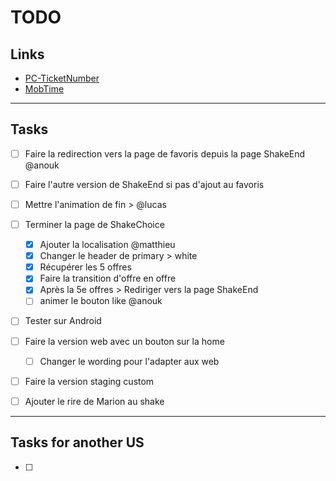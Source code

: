 # TODO

## Links

- [PC-TicketNumber](https://passculture.atlassian.net/browse/PC-TicketNumber)
- [MobTime](https://mobtime.hadrienmp.fr/mob/pass-culture)

---

## Tasks

- [ ] Faire la redirection vers la page de favoris depuis la page ShakeEnd @anouk
- [ ] Faire l'autre version de ShakeEnd si pas d'ajout au favoris
- [ ] Mettre l'animation de fin > @lucas

- [ ] Terminer la page de ShakeChoice

  - [x] Ajouter la localisation @matthieu
  - [x] Changer le header de primary > white
  - [x] Récupérer les 5 offres
  - [x] Faire la transition d'offre en offre
  - [x] Après la 5e offres > Rediriger vers la page ShakeEnd
  - [ ] animer le bouton like @anouk

- [ ] Tester sur Android

- [ ] Faire la version web avec un bouton sur la home

  - [ ] Changer le wording pour l'adapter aux web

- [ ] Faire la version staging custom

- [ ] Ajouter le rire de Marion au shake

---

## Tasks for another US

- [ ]
